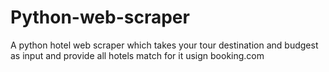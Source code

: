 # Python-web-scraper
A python hotel web scraper which takes your tour destination and budgest as input and provide all hotels match for it usign booking.com
